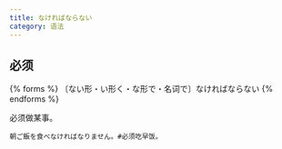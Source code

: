 ```yaml
---
title: なければならない
category: 语法
---
```


## 必须

{% forms %}
〔ない形・い形く・な形で・名词で〕なければならない
{% endforms %}

必须做某事。

```example
朝ご飯を食べなければなりません。#必须吃早饭。
```
